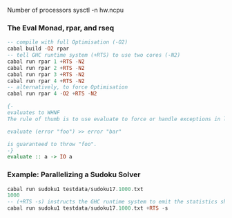 Number of processors
sysctl -n hw.ncpu

### The Eval Monad, rpar, and rseq

```haskell
-- compile with full Optimisation (-O2)
cabal build -O2 rpar
-- tell GHC runtime system (+RTS) to use two cores (-N2)
cabal run rpar 1 +RTS -N2
cabal run rpar 2 +RTS -N2
cabal run rpar 3 +RTS -N2
cabal run rpar 4 +RTS -N2
-- alternatively, to force Optimisation
cabal run rpar 4 -O2 +RTS -N2
```

```haskell
{-
evaluates to WHNF
The rule of thumb is to use evaluate to force or handle exceptions in lazy values.

evaluate (error "foo") >> error "bar"

is guaranteed to throw "foo".
-}
evaluate :: a -> IO a
```

### Example: Parallelizing a Sudoku Solver

```haskell
cabal run sudoku1 testdata/sudoku17.1000.txt
1000
-- (+RTS -s) instructs the GHC runtime system to emit the statistics shown.
cabal run sudoku1 testdata/sudoku17.1000.txt +RTS -s
```
